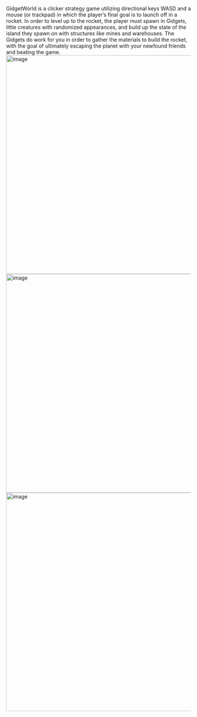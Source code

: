  GidgetWorld is a clicker strategy game utilizing directional keys WASD and a mouse (or trackpad) in which the player’s final goal is to launch off in a rocket. In order to level up to the rocket, the player must spawn in Gidgets, little creatures with randomized appearances, and build up the state of the island they spawn on with structures like mines and warehouses. The Gidgets do work for you in order to gather the materials to build the rocket, with the goal of ultimately escaping the planet with your newfound friends and beating the game.
<img width="598" height="596" alt="image" src="https://github.com/user-attachments/assets/ae46309b-6dc9-47c4-b916-93d3e836fbea" />
<img width="597" height="596" alt="image" src="https://github.com/user-attachments/assets/d528ea35-adb3-49c6-9b32-10ff3576925f" />
<img width="596" height="595" alt="image" src="https://github.com/user-attachments/assets/525a521e-c81f-4ad7-a155-016fc3cea953" />


